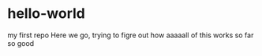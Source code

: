 # hello-world
my first repo
Here we go, trying to figre out how aaaaall of this works
so far so good

